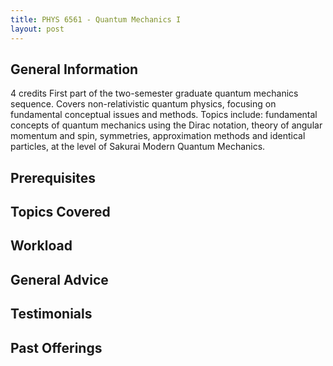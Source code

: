 ```yaml
---
title: PHYS 6561 - Quantum Mechanics I
layout: post
---
```


<link rel="stylesheet" href="../main.css">

## General Information
4 credits
First part of the two-semester graduate quantum mechanics sequence. Covers non-relativistic quantum physics, focusing on fundamental conceptual issues and methods. Topics include: fundamental concepts of quantum mechanics using the Dirac notation, theory of angular momentum and spin, symmetries,  approximation methods and identical particles, at the level of Sakurai Modern Quantum Mechanics.
## Prerequisites

## Topics Covered

## Workload
  

## General Advice

## Testimonials

## Past Offerings
